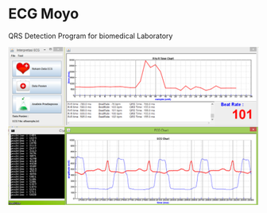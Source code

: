 ECG Moyo
===================

QRS Detection Program for biomedical Laboratory

![enter image description here](ECG%20Moyo.png)